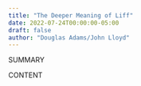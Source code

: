 ```yaml
---
title: "The Deeper Meaning of Liff"
date: 2022-07-24T00:00:00-05:00
draft: false
author: "Douglas Adams/John Lloyd"
---
```


SUMMARY

<!--more-->

CONTENT